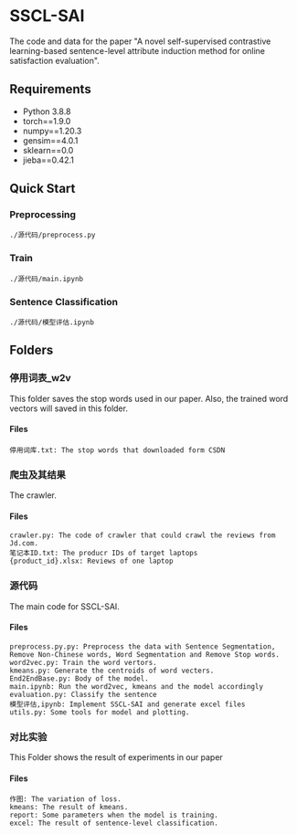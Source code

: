 # SSCL-SAI
The code and data for the paper "A novel self-supervised contrastive learning-based sentence-level attribute induction method for online satisfaction evaluation".

## Requirements
- Python 3.8.8
- torch==1.9.0
- numpy==1.20.3
- gensim==4.0.1
- sklearn==0.0
- jieba==0.42.1

## Quick Start
### Preprocessing
```
./源代码/preprocess.py
```

### Train
```
./源代码/main.ipynb
```

### Sentence Classification
```
./源代码/模型评估.ipynb
```

## Folders
### 停用词表_w2v
This folder saves the stop words used in our paper. Also, the trained word vectors will saved in this folder.
#### Files
```
停用词库.txt: The stop words that downloaded form CSDN
```

### 爬虫及其结果
The crawler.
#### Files
```
crawler.py: The code of crawler that could crawl the reviews from Jd.com.
笔记本ID.txt: The producr IDs of target laptops
{product_id}.xlsx: Reviews of one laptop
```

### 源代码
The main code for SSCL-SAI.
#### Files
```
preprocess.py.py: Preprocess the data with Sentence Segmentation, Remove Non-Chinese words, Word Segmentation and Remove Stop words.
word2vec.py: Train the word vertors.
kmeans.py: Generate the centroids of word vecters.
End2EndBase.py: Body of the model.
main.ipynb: Run the word2vec, kmeans and the model accordingly
evaluation.py: Classify the sentence
模型评估,ipynb: Implement SSCL-SAI and generate excel files
utils.py: Some tools for model and plotting.
```

### 对比实验
This Folder shows the result of experiments in our paper
#### Files
```
作图: The variation of loss.
kmeans: The result of kmeans.
report: Some parameters when the model is training.
excel: The result of sentence-level classification.
```
